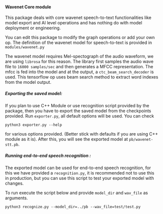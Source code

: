 #### Wavenet Core module
This package deals with core wavenet speech-to-text functionalities like model export and AI level operations and has nothing do with model deployment or engineering.

You can edit this package to modify the graph operations or add your own op.
The definition of the wavenet model for speech-to-text is provided in `modules/wavenet.py`

The wavenet model requires Mel-spectograph of the audio waveform, we are using `librosa` for this reason. The library first samples the audio wave file to `16000 samples/sec` and then generates a MFCC representation. The mfcc is fed into the model and at the output, a `ctc_beam_search_decoder` is used. This tensorflow op uses beam search method to extract word indexes from the model output.

##### Exporting the saved model:
If you plan to use C++ Module or use recognition script provided by the package, then you have to export the saved model from the checkpoints provided. Run `exporter.py`, all default options will be used. You can check
```
python3 exporter.py --help
```
for various options provided. (Better stick with defaults if you are using C++ module as it is).
After this, you will see the exported model at `pb/wavenet-stt.pb`.

##### Running end-to-end speech recognition :
The exported model can be used for end-to-end speech recognition, for this we have provided a `recognition.py`, 
it is recommended not to use this in production, but you can use this script to test your exported model with changes.

To run execute the script below and provide `model_dir` and `wav_file` as arguments.
```
python3 recognize.py --model_dir=../pb --wav_file=test/test.py
```